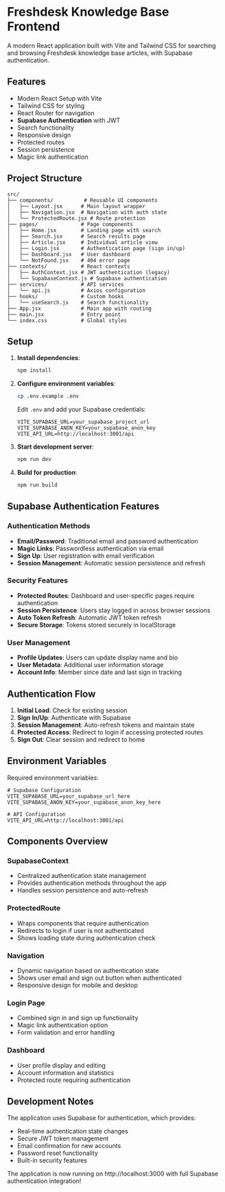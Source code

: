 # Freshdesk Knowledge Base Frontend

A modern React application built with Vite and Tailwind CSS for searching and browsing Freshdesk knowledge base articles, with Supabase authentication.

## Features

- Modern React Setup with Vite
- Tailwind CSS for styling
- React Router for navigation
- **Supabase Authentication** with JWT
- Search functionality
- Responsive design
- Protected routes
- Session persistence
- Magic link authentication

## Project Structure

```
src/
├── components/          # Reusable UI components
│   ├── Layout.jsx      # Main layout wrapper
│   ├── Navigation.jsx  # Navigation with auth state
│   └── ProtectedRoute.jsx # Route protection
├── pages/              # Page components
│   ├── Home.jsx        # Landing page with search
│   ├── Search.jsx      # Search results page
│   ├── Article.jsx     # Individual article view
│   ├── Login.jsx       # Authentication page (sign in/up)
│   ├── Dashboard.jsx   # User dashboard
│   └── NotFound.jsx    # 404 error page
├── contexts/           # React contexts
│   ├── AuthContext.jsx # JWT authentication (legacy)
│   └── SupabaseContext.js # Supabase authentication
├── services/           # API services
│   └── api.js          # Axios configuration
├── hooks/              # Custom hooks
│   └── useSearch.js    # Search functionality
├── App.jsx             # Main app with routing
├── main.jsx            # Entry point
└── index.css           # Global styles
```

## Setup

1. **Install dependencies**:
   ```bash
   npm install
   ```

2. **Configure environment variables**:
   ```bash
   cp .env.example .env
   ```
   
   Edit `.env` and add your Supabase credentials:
   ```env
   VITE_SUPABASE_URL=your_supabase_project_url
   VITE_SUPABASE_ANON_KEY=your_supabase_anon_key
   VITE_API_URL=http://localhost:3001/api
   ```

3. **Start development server**:
   ```bash
   npm run dev
   ```

4. **Build for production**:
   ```bash
   npm run build
   ```

## Supabase Authentication Features

### Authentication Methods
- **Email/Password**: Traditional email and password authentication
- **Magic Links**: Passwordless authentication via email
- **Sign Up**: User registration with email verification
- **Session Management**: Automatic session persistence and refresh

### Security Features
- **Protected Routes**: Dashboard and user-specific pages require authentication
- **Session Persistence**: Users stay logged in across browser sessions
- **Auto Token Refresh**: Automatic JWT token refresh
- **Secure Storage**: Tokens stored securely in localStorage

### User Management
- **Profile Updates**: Users can update display name and bio
- **User Metadata**: Additional user information storage
- **Account Info**: Member since date and last sign in tracking

## Authentication Flow

1. **Initial Load**: Check for existing session
2. **Sign In/Up**: Authenticate with Supabase
3. **Session Management**: Auto-refresh tokens and maintain state
4. **Protected Access**: Redirect to login if accessing protected routes
5. **Sign Out**: Clear session and redirect to home

## Environment Variables

Required environment variables:

```env
# Supabase Configuration
VITE_SUPABASE_URL=your_supabase_url_here
VITE_SUPABASE_ANON_KEY=your_supabase_anon_key_here

# API Configuration  
VITE_API_URL=http://localhost:3001/api
```

## Components Overview

### SupabaseContext
- Centralized authentication state management
- Provides authentication methods throughout the app
- Handles session persistence and auto-refresh

### ProtectedRoute
- Wraps components that require authentication
- Redirects to login if user is not authenticated
- Shows loading state during authentication check

### Navigation
- Dynamic navigation based on authentication state
- Shows user email and sign out button when authenticated
- Responsive design for mobile and desktop

### Login Page
- Combined sign in and sign up functionality
- Magic link authentication option
- Form validation and error handling

### Dashboard
- User profile display and editing
- Account information and statistics
- Protected route requiring authentication

## Development Notes

The application uses Supabase for authentication, which provides:
- Real-time authentication state changes
- Secure JWT token management
- Email confirmation for new accounts
- Password reset functionality
- Built-in security features

The application is now running on http://localhost:3000 with full Supabase authentication integration! 